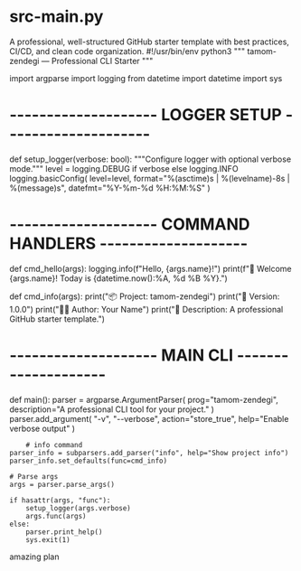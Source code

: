 # src-main.py
 A professional, well-structured GitHub starter template with best practices, CI/CD, and clean code organization.
#!/usr/bin/env python3
"""
tamom-zendegi — Professional CLI Starter
"""

import argparse
import logging
from datetime import datetime
import sys

# -------------------- LOGGER SETUP --------------------
def setup_logger(verbose: bool):
    """Configure logger with optional verbose mode."""
    level = logging.DEBUG if verbose else logging.INFO
    logging.basicConfig(
        level=level,
        format="%(asctime)s | %(levelname)-8s | %(message)s",
        datefmt="%Y-%m-%d %H:%M:%S"
    )

# -------------------- COMMAND HANDLERS --------------------
def cmd_hello(args):
    logging.info(f"Hello, {args.name}!")
    print(f"👋 Welcome {args.name}! Today is {datetime.now():%A, %d %B %Y}.")

def cmd_info(args):
    print("📦 Project: tamom-zendegi")
    print("📝 Version: 1.0.0")
    print("👨‍💻 Author: Your Name")
    print("🚀 Description: A professional GitHub starter template.")

# -------------------- MAIN CLI --------------------
def main():
    parser = argparse.ArgumentParser(
        prog="tamom-zendegi",
        description="A professional CLI tool for your project."
    )
    parser.add_argument(
        "-v", "--verbose", action="store_true",
        help="Enable verbose output"
    )


        # info command
    parser_info = subparsers.add_parser("info", help="Show project info")
    parser_info.set_defaults(func=cmd_info)

    # Parse args
    args = parser.parse_args()

    if hasattr(args, "func"):
        setup_logger(args.verbose)
        args.func(args)
    else:
        parser.print_help()
        sys.exit(1)
amazing plan

